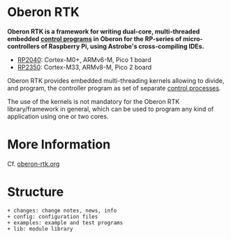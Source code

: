 # Oberon RTK

**Oberon RTK is a framework for writing dual-core, multi-threaded embedded [control programs](https://oberon-rtk.org/concepts/basics/about-rts/) in Oberon for the RP-series of micro-controllers of Raspberry Pi, using Astrobe's cross-compiling IDEs.**

* [RP2040](https://www.raspberrypi.com/documentation/microcontrollers/silicon.html#rp2040): Cortex-M0+, ARMv6-M, Pico 1 board
* [RP2350](https://www.raspberrypi.com/documentation/microcontrollers/silicon.html#rp2350): Cortex-M33, ARMv8-M, Pico 2 board

Oberon RTK provides embedded multi-threading kernels allowing to divide, and program, the controller program as set of separate [control processes](https://oberon-rtk.org/concepts/basics/control-processes/).

The use of the kernels is not mandatory for the Oberon RTK library/framework in general, which can be used to program any kind of application using one or two cores.

# More Information

Cf. [oberon-rtk.org](https://oberon-rtk.org)

# Structure

```
+ changes: change notes, news, info
+ config: configuration files
+ examples: example and test programs
+ lib: module library
```
